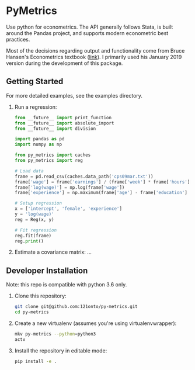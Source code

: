 PyMetrics
=========

Use python for econometrics.  The API generally follows Stata, is built around
the Pandas project, and supports modern econometric best practices.

Most of the decisions regarding output and functionality come from Bruce Hansen's
Econometrics textbook ([link](https://www.ssc.wisc.edu/~bhansen/econometrics/)).
I primarily used his January 2019 version during the development of this package.

Getting Started
---------------

For more detailed examples, see the examples directory.

1. Run a regression:

    ``` python
    from __future__ import print_function
    from __future__ import absolute_import
    from __future__ import division

    import pandas as pd
    import numpy as np

    from py_metrics import caches
    from py_metrics import reg

    # Load data
    frame = pd.read_csv(caches.data_path('cps09mar.txt'))
    frame['wage'] = frame['earnings'] / (frame['week'] * frame['hours'])
    frame['log(wage)'] = np.log(frame['wage'])
    frame['experience'] = np.maximum(frame['age'] - frame['education'] - 6, 0)

    # Setup regression
    x = ['intercept', 'female', 'experience']
    y = 'log(wage)'
    reg = Reg(x, y)

    # Fit regression
    reg.fit(frame)
    reg.print()
    ```

2. Estimate a covariance matrix: ...


Developer Installation
----------------------

Note: this repo is compatible with python 3.6 only.

1. Clone this repository:

    ```bash
    git clone git@github.com:121onto/py-metrics.git
    cd py-metrics
    ```

2. Create a new virtualenv (assumes you're using virtualenvwrapper):

    ``` bash
    mkv py-metrics --python=python3
    actv
    ```

3. Install the repository in editable mode:

    ```bash
    pip install -e .
    ```
